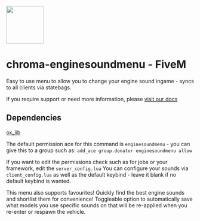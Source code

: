 <img src="https://github.com/Gravxd/fivem-enginesound-menu/assets/75702884/95a09e7e-d8aa-4955-ae0a-ae1ce6a639d4" width="100" height="100"><br>
# chroma-enginesoundmenu - FiveM
Easy to use menu to allow you to change your engine sound ingame - syncs to all clients via statebags.

If you require support or need more information, please [visit our docs](https://docs.grav.wtf)

## Dependencies
[ox_lib](https://github.com/overextended/ox_lib)

The default permission ace for this command is `enginesoundmenu` - you can give this to a group such as:
`add_ace group.donator enginesoundmenu allow`

If you want to edit the permissions check such as for jobs or your framework, edit the `server_config.lua`
You can configure your sounds via `client_config.lua` as well as the default keybind - leave it blank if no default keybind is wanted.

This menu also supports favourites! Quickly find the best engine sounds and shortlist them for convenience!
Toggleable option to automatically save what models you use specific sounds on that will be re-applied when you re-enter or respawn the vehicle.